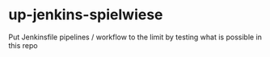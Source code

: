 # up-jenkins-spielwiese
Put Jenkinsfile pipelines / workflow to the limit by testing what is possible in this repo
